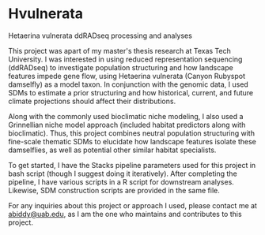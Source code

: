 # Hvulnerata
Hetaerina vulnerata ddRADseq processing and analyses

This project was apart of my master's thesis research at Texas Tech University. I was interested in using reduced representation sequencing (ddRADseq) to investigate population structuring and how landscape features impede gene flow, using Hetaerina vulnerata (Canyon Rubyspot damselfly) as a model taxon. In conjunction with the genomic data, I used SDMs to estimate a prior structuring and how historical, current, and future climate projections should affect their distributions. 

Along with the commonly used bioclimatic niche modeling, I also used a Grinnellian niche model approach (included habitat predictors along with bioclimatic). Thus, this project combines neutral population structuring with fine-scale thematic SDMs to elucidate how landscape features isolate these damselflies, as well as potential other similar habitat specialists. 

To get started, I have the Stacks pipeline parameters used for this project in bash script (though I suggest doing it iteratively). After completing the pipeline, I have various scripts in a R script for downstream analyses. Likewise, SDM construction scripts are provided in the same file. 

For any inquiries about this project or approach I used, please contact me at abiddy@uab.edu, as I am the one who maintains and contributes to this project. 
